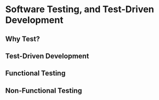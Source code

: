 # Software Testing, and Test-Driven Development

## Why Test?

## Test-Driven Development

## Functional Testing

## Non-Functional Testing
